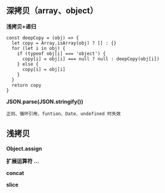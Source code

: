 ## 深拷贝（array、object）
  **浅拷贝+递归**
  ```
  const deepCopy = (obj) => {
    let copy = Array.isArray(obj) ? [] : {}
    for (let i in obj) {
      if (typeof obj[i] === 'object') {
        copy[i] = obj[i] === null ? null : deepCopy(obj[i])
      } else {
        copy[i] = obj[i]
      }
    }
    return copy
  }
  ```
  **JSON.parse(JSON.stringify())**

  `正则、循环引用、funtion、Date、undefined 时失效`
## 浅拷贝
  **Object.assign**

  **扩展运算符 ...**
  
  **concat**

  **slice**